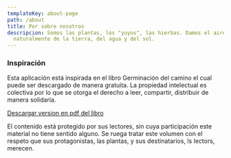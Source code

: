 ```yaml
---
templateKey: about-page
path: /about
title: Por sobre nosotros
descripcion: Somos las plantas, los "yuyos", las hierbas. Damos el aire, vivimos
  naturalmente de la tierra, del agua y del sol.
---
```

### Inspiración

Esta aplicación está inspirada en el libro Germinación del camino el cual puede ser descargado de manera gratuita. La propiedad intelectual es colectiva por lo que se otorga el derecho a leer, compartir, distribuir de manera solidaria.

[Descargar version en pdf del libro](https://issuu.com/juan3109/docs/adriana_marcus_-_germinaci__n_del_c)

El contenido está protegido por sus lectores, sin cuya participación este material no tiene sentido alguno. Se ruega tratar este volumen con el respeto que sus protagonistas, las plantas, y sus destinatarios, ls lectors, merecen.